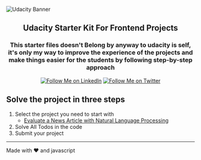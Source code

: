![Udacity Banner](https://d20vrrgs8k4bvw.cloudfront.net/images/open-graph/udacity.png)

<h2 align="center">Udacity Starter Kit For Frontend Projects</h2>
<h3 align="center">This starter files doesn't Belong by anyway to udacity is self, it's only my way to improve the
experience of the projects and make things easier for the students by following step-by-step approach</h3>

<p align="center">
 <a href="https://www.linkedin.com/in/mohammedelzanaty129/">
    <img alt="Follow Me on LinkedIn" src="https://img.shields.io/badge/LinkedIn-0077B5?style=for-the-badge&logo=linkedin&logoColor=white"></a>
<a href="https://twitter.com/mohammdelzanaty">
    <img alt="Follow Me on Twitter" src="https://img.shields.io/badge/Twitter-1DA1F2?style=for-the-badge&logo=twitter&logoColor=white"></a>
</p>

## Solve the project in three steps 

1. Select the project you need to start with 
    - [Evaluate a News Article with Natural Language Processing](./evaluate-news-article/README.md)
2. Solve All Todos in the code 
3. Submit your project 

------

Made with ❤️️ and javascript